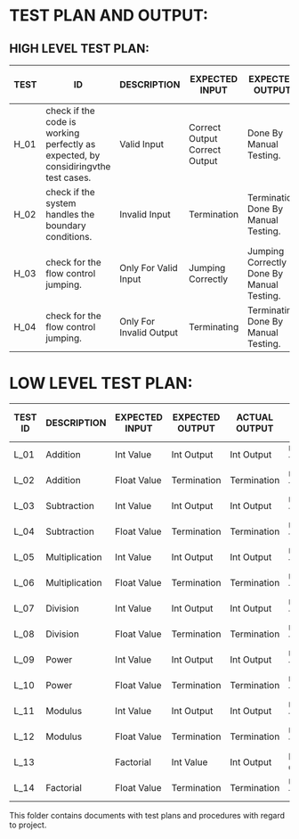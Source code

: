 # TEST PLAN AND OUTPUT:
## HIGH LEVEL TEST PLAN:
|TEST | ID	  |         DESCRIPTION	 |          EXPECTED INPUT    |      	EXPECTED OUTPUT	|      ACTUAL OUTPUT	  |        TYPE OF TEST|
|-----|--------|----------------------|-----------------------------|------------------------|-----------------------|---------------------|
|H_01 |	check if the code is working perfectly as expected, by considiringvthe test cases.|	Valid Input |	Correct Output 	Correct Output |	Done By Manual Testing. |
|H_02	|check if the system handles the boundary conditions.|	 Invalid Input|	 Termination	 |Termination 	Done By Manual Testing. |
|H_03 |	check for the flow control jumping.| 	Only For Valid Input |	 Jumping Correctly|	Jumping Correctly 	Done By Manual Testing.| 
|H_04 |	check for the flow control jumping. |	 Only For Invalid Output|	 Terminating|	Terminating 	Done By Manual Testing.|
# LOW LEVEL TEST PLAN:
|TEST ID|	DESCRIPTION|	EXPECTED INPUT|	EXPECTED OUTPUT|	ACTUAL OUTPUT|	TYPE OF TEST|
|-------|--------------|-----------------|-----------------|----------------|--------------|
| L_01|	Addition|	Int Value	|Int Output|	Int Output|	Unit Test
| L_02|	Addition	| Float Value|	Termination |	Termination|  	 Unit Test|
| L_03|	Subtraction|	 Int Value	|Int Output |	 Int Output	|Unit Test |
| L_04|	Subtraction	| Float Value	|Termination|  	Termination|  	Unit Test| 
| L_05|	 Multiplication|	 Int Value|	Int Output| 	Int Output |	 Unit Test|
| L_06|	 Multiplication	| Float Value|	 Termination |	Termination|  	 Unit Test|
| L_07|	Division 	| Int Value	| Int Output|	Int Output| 	 Unit Test |
| L_08|	Division|	Float Value| 	 Termination |	Termination|  	 Unit Test|
| L_09|	Power 	|Int Value 	| Int Output|	Int Output |	 Unit Test|
| L_10|	Power	|Float Value |	 Termination| 	Termination | 	 Unit Test|
| L_11|	Modulus| 	 Int Value	|Int Output |	 Int Output	 |Unit Test|
| L_12|	Modulus |	Float Value 	| Termination| 	 Termination|	 Unit Test|
| L_13|	|Factorial|	 Int Value	 |Int Output	|Int Output 	| Unit Test|
| L_14|	Factorial|	Float Value| 	 Termination |	Termination|  	 Unit Test|


This folder contains documents with test plans and procedures with regard to project.
